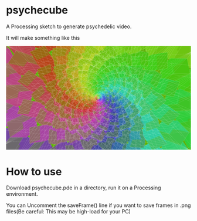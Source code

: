 # psychecube
A Processing sketch to generate psychedelic video.

It will make something like this

<img src="frame00063.png" alt="screenshot" title="screenshot">


# How to use
Download psychecube.pde in a directory, run it on a Processing environment.

You can Uncomment the saveFrame() line if you want to save frames in .png files(Be careful: This may be high-load for your PC)

